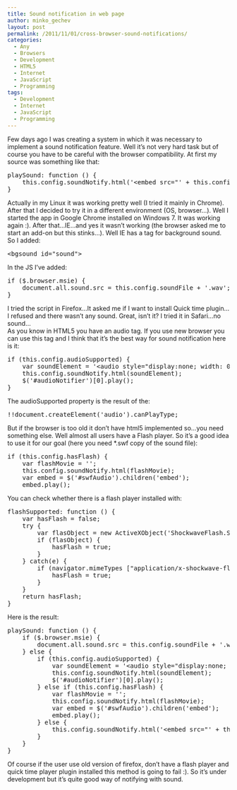 ```yaml
---
title: Sound notification in web page
author: minko_gechev
layout: post
permalink: /2011/11/01/cross-browser-sound-notifications/
categories:
  - Any
  - Browsers
  - Development
  - HTML5
  - Internet
  - JavaScript
  - Programming
tags:
  - Development
  - Internet
  - JavaScript
  - Programming
---
```

Few days ago I was creating a system in which it was necessary to implement a sound notification feature. Well it&#8217;s not very hard task but of course you have to be careful with the browser compatibility. At first my source was something like that:

<pre lang="JavaScript">playSound: function () {
	this.config.soundNotify.html('&lt;embed src="' + this.config.soundFile + '.wav" hidden=true autostart=true loop=false>');
}
</pre>

Actually in my Linux it was working pretty well (I tried it mainly in Chrome).  
After that I decided to try it in a different environment (OS, browser&#8230;). Well I started the app in Google Chrome installed on Windows 7. It was working again :). After that&#8230;IE&#8230;and yes it wasn&#8217;t working (the browser asked me to start an add-on but this stinks&#8230;). Well IE has a tag for background sound. So I added:

<pre lang="HTML">&lt;bgsound id="sound">
</pre>

In the JS I&#8217;ve added:

<pre lang="JavaScript">if ($.browser.msie) {
	document.all.sound.src = this.config.soundFile + '.wav';
}
</pre>

I tried the script in Firefox&#8230;It asked me if I want to install Quick time plugin&#8230;I refused and there wasn&#8217;t any sound. Great, isn&#8217;t it? I tried it in Safari&#8230;no sound&#8230;  
As you know in HTML5 you have an audio tag. If you use new browser you can use this tag and I think that it&#8217;s the best way for sound notification here is it:

<pre lang="JavaScript">if (this.config.audioSupported) {
	var soundElement = '&lt;audio style="display:none; width: 0px; height: 0px;" id="audioNotifier" src="' + this.config.soundFile + '.wav" controls preload="auto" autobuffer>&lt;/audio>';
	this.config.soundNotify.html(soundElement);
	$('#audioNotifier')[0].play();
}
</pre>

The audioSupported property is the result of the:

<pre lang="JavaScript">!!document.createElement('audio').canPlayType;
</pre>

But if the browser is too old it don&#8217;t have html5 implemented so&#8230;you need something else. Well almost all users have a Flash player. So it&#8217;s a good idea to use it for our goal (here you need *.swf copy of the sound file):

<pre lang="JavaScript">if (this.config.hasFlash) {
	var flashMovie = '';
	this.config.soundNotify.html(flashMovie);
	var embed = $('#swfAudio').children('embed');
	embed.play();
</pre>

You can check whether there is a flash player installed with:

<pre lang="JavaScript">flashSupported: function () {
	var hasFlash = false;
	try {
		var flasObject = new ActiveXObject('ShockwaveFlash.ShockwaveFlash');
		if (flasObject) {
			hasFlash = true;
		}
	} catch(e) {
		if (navigator.mimeTypes ["application/x-shockwave-flash"] != undefined) {
			hasFlash = true;
		}
	}
	return hasFlash;			
}
</pre>

Here is the result:

<pre lang="JavaScript">playSound: function () {
	if ($.browser.msie) {
		document.all.sound.src = this.config.soundFile + '.wav';
	} else {
		if (this.config.audioSupported) {
			var soundElement = '&lt;audio style="display:none; width: 0px; height: 0px;" id="audioNotifier" src="' + this.config.soundFile + '.wav" controls preload="auto" autobuffer>&lt;/audio>';
			this.config.soundNotify.html(soundElement);
			$('#audioNotifier')[0].play();
		} else if (this.config.hasFlash) {
			var flashMovie = '';
			this.config.soundNotify.html(flashMovie);
			var embed = $('#swfAudio').children('embed');
			embed.play();
		} else {
			this.config.soundNotify.html('&lt;embed src="' + this.config.soundFile + '.wav" hidden=true autostart=true loop=false>');
		}
	}
}
</pre>

Of course if the user use old version of firefox, don&#8217;t have a flash player and quick time player plugin installed this method is going to fail :). So it&#8217;s under development but it&#8217;s quite good way of notifying with sound.
